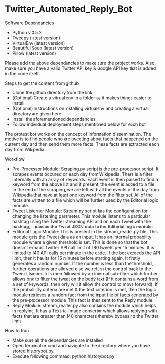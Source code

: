 # Twitter_Automated_Reply_Bot
Software Dependancies
- Python v 3.5.2
- Tweepy (latest version)
- VirtualEnv (latest version)
- Beautiful Soup (latest version)
- Pillow (latest version)

Please add the above dependancies to make sure the project works. Also, make sure you have a valid Twitter API key & Google API key that is added in the code itself.

Steps to get the content from github
- Clone the github directory from the link
- (Optional) Create a vitrual env in a folder as it makes things easier to install
- (Optional) Instructions on installing virtualenv and creating a virtual directory are given here
- Install the aforementioned dependancies
- Follow individual deployment steps mentioned below for each bot

The protest bot works on the concept of information dissemination. The motive is to find people who are tweeting about facts that happened on the current day and then send them more facts. These facts are extracted each day from Wikipedia.

Workflow
- Pre-Processor Module: Scraping.py script is the pre-processor script. It scrapes events occured on each day from Wikipedia. There is a filter internally with an array of keywords. Each event is then parsed to find a keyword from the above list and if present, the event is added to a file. In the end of the scraping, we are left with all the events of the day from Wikipedia that have at least one keyword from the filter set. All of the facts are written to a file which will be further used by the Editorial logic module.
- Tweet Listerner Module: Stream.py script has the configuration for changing the listening parameter. This module listens to a particular hashtag using the Twitter streaming API and on each Tweet with the hashtag, it passes the Tweet JSON data to the Editorial logic module.
- Editorial Logic Module: This is present in the stream_reader.py file. This module gets the Tweet data as an input. It has an internal probability module where a given threshold is set. This is done so that the bot doesn't exhaust twitter API call limit of 180 tweets per 15 mintues. It is limited to 140 API calls per minute in the code. If the bot exceeds the API limit, then it haults for 15 minutes before starting again. It firstly generates a random number. If the number is less than the threshold, further operations are allowed else we return the control back to the Tweet Listener. It is then followed by an internal sub-filter which further allows one to filter the tweet on the body text (If it contains a word from a set of keywords, then only will it allow the control to move forward). If the probability criteria are met & the text criterion is met, then the logic module retrieves a random fact from the input file of facts generated by the pre-processor module. This fact is then sent to the Reply module.
- Reply Module: stream_reader.py also contains the module which helps in replying. It has a Text-to-Image convertor which allows replying with facts that are greater than 140 characters thereby bypassing the Twitter limit

How to Run
- Make sure all the dependancies are installed
- Open terminal or cmd and navigate to the directory where you have stored historybot.py
- Execute following command: python historybot.py
